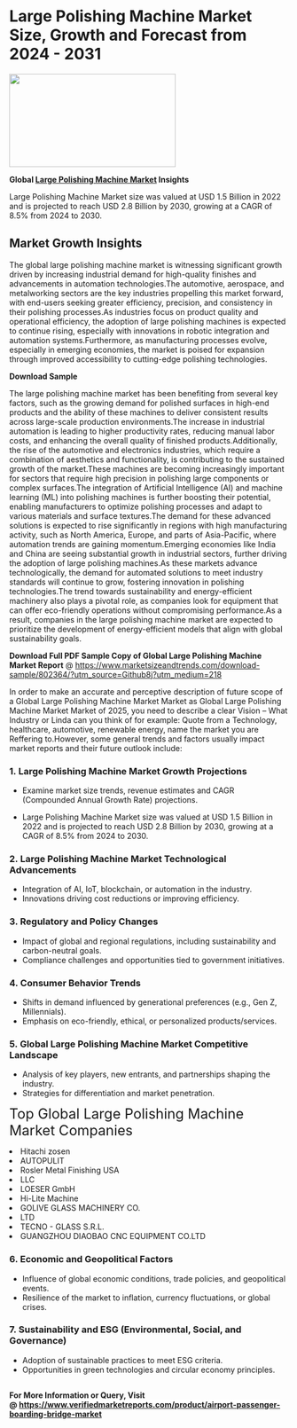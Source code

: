 <H1>Large Polishing Machine Market Size, Growth and Forecast from 2024 - 2031</H1><img class="aligncenter size-medium wp-image-584254" src="https://thirdeyenews.in/wp-content/uploads/2024/09/Global-Market-Research-300x168.jpeg" alt="" width="300" height="168" /><p><strong>Global&nbsp;<a href="https://www.marketsizeandtrends.com/download-sample/802364/?utm_source=Github8j?utm_medium=218">Large Polishing Machine Market</a> Insights</strong></p><p>Large Polishing Machine Market size was valued at USD 1.5 Billion in 2022 and is projected to reach USD 2.8 Billion by 2030, growing at a CAGR of 8.5% from 2024 to 2030.</p><p><h2>Market Growth Insights</h2> <p>The global large polishing machine market is witnessing significant growth driven by increasing industrial demand for high-quality finishes and advancements in automation technologies.The automotive, aerospace, and metalworking sectors are the key industries propelling this market forward, with end-users seeking greater efficiency, precision, and consistency in their polishing processes.As industries focus on product quality and operational efficiency, the adoption of large polishing machines is expected to continue rising, especially with innovations in robotic integration and automation systems.Furthermore, as manufacturing processes evolve, especially in emerging economies, the market is poised for expansion through improved accessibility to cutting-edge polishing technologies.</p> <p><strong>Download Sample</strong></p> <p>The large polishing machine market has been benefiting from several key factors, such as the growing demand for polished surfaces in high-end products and the ability of these machines to deliver consistent results across large-scale production environments.The increase in industrial automation is leading to higher productivity rates, reducing manual labor costs, and enhancing the overall quality of finished products.Additionally, the rise of the automotive and electronics industries, which require a combination of aesthetics and functionality, is contributing to the sustained growth of the market.These machines are becoming increasingly important for sectors that require high precision in polishing large components or complex surfaces.The integration of Artificial Intelligence (AI) and machine learning (ML) into polishing machines is further boosting their potential, enabling manufacturers to optimize polishing processes and adapt to various materials and surface textures.The demand for these advanced solutions is expected to rise significantly in regions with high manufacturing activity, such as North America, Europe, and parts of Asia-Pacific, where automation trends are gaining momentum.Emerging economies like India and China are seeing substantial growth in industrial sectors, further driving the adoption of large polishing machines.As these markets advance technologically, the demand for automated solutions to meet industry standards will continue to grow, fostering innovation in polishing technologies.The trend towards sustainability and energy-efficient machinery also plays a pivotal role, as companies look for equipment that can offer eco-friendly operations without compromising performance.As a result, companies in the large polishing machine market are expected to prioritize the development of energy-efficient models that align with global sustainability goals.<p><span class=""><strong>Download Full PDF Sample Copy of Global Large Polishing Machine Market Report</strong> @ <a href="https://www.marketsizeandtrends.com/download-sample/802364/?utm_source=Github8j?utm_medium=218" target="_blank">https://www.marketsizeandtrends.com/download-sample/802364/?utm_source=Github8j?utm_medium=218</a></span></p><p>In order to make an accurate and perceptive description of future scope of a Global&nbsp;Large Polishing Machine Market Market as Global&nbsp;Large Polishing Machine Market Market of 2025, you need to describe a clear Vision &ndash; What Industry or Linda can you think of for example: Quote from a Technology, healthcare, automotive, renewable energy, name the market you are Reffering to.However, some general trends and factors usually impact market reports and their future outlook include:</p><h3>1.&nbsp;<strong>Large Polishing Machine Market Growth Projections</strong></h3><ul><li>Examine market size trends, revenue estimates and CAGR (Compounded Annual Growth Rate) projections.</li><li><p>Large Polishing Machine Market size was valued at USD 1.5 Billion in 2022 and is projected to reach USD 2.8 Billion by 2030, growing at a CAGR of 8.5% from 2024 to 2030.</p></li></ul><h3>2.&nbsp;<strong>Large Polishing Machine Market Technological Advancements</strong></h3><ul><li>Integration of AI, IoT, blockchain, or automation in the industry.</li><li>Innovations driving cost reductions or improving efficiency.</li></ul><h3>3.&nbsp;<strong>Regulatory and Policy Changes</strong></h3><ul><li>Impact of global and regional regulations, including sustainability and carbon-neutral goals.</li><li>Compliance challenges and opportunities tied to government initiatives.</li></ul><h3>4.&nbsp;<strong>Consumer Behavior Trends</strong></h3><ul><li>Shifts in demand influenced by generational preferences (e.g., Gen Z, Millennials).</li><li>Emphasis on eco-friendly, ethical, or personalized products/services.</li></ul><h3>5.&nbsp;<strong>Global Large Polishing Machine Market Competitive Landscape</strong></h3><ul><li>Analysis of key players, new entrants, and partnerships shaping the industry.</li><li>Strategies for differentiation and market penetration.</li></ul><p data-pm-slice="1 1 []"><span style="color: inherit; font-family: inherit; font-size: 25px;">Top Global Large Polishing Machine Market Companies</span></p><div class="" data-test-id=""><p><li>Hitachi zosen</li><li> AUTOPULIT</li><li> Rosler Metal Finishing USA</li><li> LLC</li><li> LOESER GmbH</li><li> Hi-Lite Machine</li><li> GOLIVE GLASS MACHINERY CO.</li><li>LTD</li><li> TECNO - GLASS S.R.L.</li><li> GUANGZHOU DIAOBAO CNC EQUIPMENT CO.LTD</li></p></div><h3>6.&nbsp;<strong>Economic and Geopolitical Factors</strong></h3><ul><li>Influence of global economic conditions, trade policies, and geopolitical events.</li><li>Resilience of the market to inflation, currency fluctuations, or global crises.</li></ul><h3>7.&nbsp;<strong>Sustainability and ESG (Environmental, Social, and Governance)</strong></h3><ul><li>Adoption of sustainable practices to meet ESG criteria.</li><li>Opportunities in green technologies and circular economy principles.</li></ul><h2><strong style="font-size: 14px;">For More Information or Query, Visit @&nbsp;</strong><a style="background-color: #ffffff; font-size: 14px;" href="https://www.marketsizeandtrends.com/report/large-polishing-machine-market/" target="_blank">https://www.verifiedmarketreports.com/product/airport-passenger-boarding-bridge-market</a></h2>